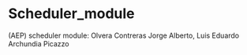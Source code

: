 # Scheduler_module
(AEP) scheduler module: Olvera Contreras Jorge Alberto, Luis Eduardo Archundia Picazzo
